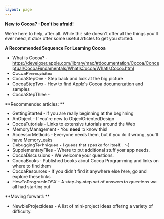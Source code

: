 ```yaml
---
layout: page
---
```


**New to Cocoa? - Don't be afraid!**

We're here to help, after all. While this site doesn't offer all the things you'll ever need, it *does* offer some useful articles to get you started:

**A Recommended Sequence For Learning Cocoa**


* What is Cocoa? - https://developer.apple.com/library/mac/#documentation/Cocoa/Conceptual/CocoaFundamentals/WhatIsCocoa/WhatIsCocoa.html
* CocoaPrerequisites
* CocoaStepOne - Step back and look at the big picture
* CocoaStepTwo - How to find Apple's Cocoa documentation and samples 
* CocoaStepThree - 


**Recommended articles: **


* GettingStarted - if you are really beginning at the beginning
* AnObject - If you're new to ObjectOrientedDesign
* CocoaTutorials - Links to extensive tutorials around the Web
* MemoryManagement - You **need** to know this!
* AccessorMethods - Everyone needs them, but if you do it wrong, you'll have MemoryLeaks
* DebuggingTechniques - I guess that speaks for itself... :-)
* SupplementaryFiles - Where to put additional stuff your app needs.
* CocoaDiscussions - We welcome your questions.
* CocoaBooks - Published books about Cocoa Programming and links on where to find them
* CocoaResources - If you didn't find it anywhere else here, go and explore these links
* HowToProgramInOSX - A step-by-step set of answers to questions we all had starting out

**Moving forward: **

* NewbieProjectIdeas - A list of mini-project ideas offering a variety of difficulty.
